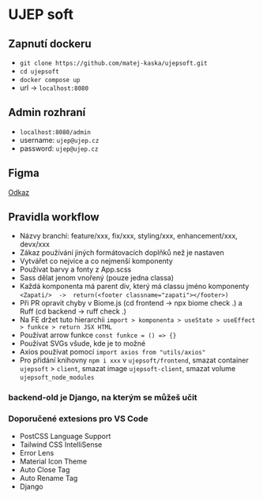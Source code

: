 # UJEP soft
## Zapnutí dockeru
- ``git clone https://github.com/matej-kaska/ujepsoft.git``
- ``cd ujepsoft``
- ``docker compose up``
- url -> ``localhost:8080``

## Admin rozhraní
- ``localhost:8080/admin``
- username: ``ujep@ujep.cz``
- password: ``ujep@ujep.cz``

## Figma
[Odkaz](https://www.figma.com/file/lvROE5Fqhf1coV0eAV8Yrh/UJEB-Soft?type=design&node-id=0-1&mode=design&t=MtY7qnJbEXPnkw6I-0)

## Pravidla workflow
- Názvy branchí: feature/xxx, fix/xxx, styling/xxx, enhancement/xxx, devx/xxx
- Zákaz používání jiných formátovacích doplňků než je nastaven
- Vytvářet co nejvíce a co nejmenší komponenty
- Používat barvy a fonty z App.scss
- Sass dělat jenom vnořený (pouze jedna classa)
- Každá komponenta má parent div, který má classu jméno komponenty `<Zapati/>  ->  return(<footer classname="zapati"></footer>)`
- Při PR opravit chyby v Biome.js (cd frontend -> npx biome check .) a Ruff (cd backend -> ruff check .)
- Na FE držet tuto hierarchii `import > komponenta > useState > useEffect > funkce > return JSX HTML`
- Používat arrow funkce `const funkce = () => {}`
- Používat SVGs všude, kde je to možné
- Axios používat pomocí `import axios from "utils/axios"`
- Pro přidání knihovny `npm i xxx` v `ujepsoft/frontend`, smazat container `ujepsoft` > `client`, smazat image `ujepsoft-client`, smazat volume `ujepsoft_node_modules`

### backend-old je Django, na kterým se můžeš učit

### Doporučené extesions pro VS Code
- PostCSS Language Support
- Tailwind CSS IntelliSense
- Error Lens
- Material Icon Theme
- Auto Close Tag
- Auto Rename Tag
- Django
